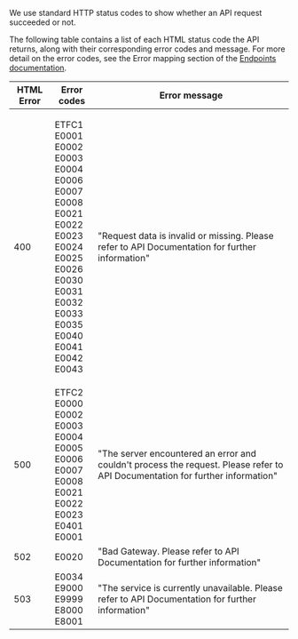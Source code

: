 We use standard HTTP status codes to show whether an API request succeeded or not. 

The following table contains a list of each HTML status code the API returns, along with their corresponding error codes and message. For more detail on the error codes, see the Error mapping section of the [Endpoints documentation](/oas/page).

<table>
	<colgroup>
	<col />
	<col />
	<col />
</colgroup>
<thead>
	<tr>
		<th tabindex="0" scope="col" data-column="0">
			<div>
				HTML Error
			</div>
		</th>
		<th tabindex="0" scope="col" data-column="1">
			<div>
				Error codes
			</div>
		</th>
		<th tabindex="0" scope="col" data-column="2">
			<div>
				Error message
			</div>
		</th>
	</tr>
</thead>
<tbody>
	<tr>
		<td>
			400
		</td>
		<td>
			<p>
				ETFC1
				<br />
				E0001
				<br />
				E0002
				<br />
				E0003
				<br />
				E0004
				<br />
				E0006
				<br />
				E0007
				<br />
				E0008
				<br />
				E0021
				<br />
				E0022
				<br />
				E0023
				<br />
				E0024
				<br />
				E0025
				<br />
				E0026
				<br />
				E0030
				<br />
				E0031
				<br />
				E0032
				<br />
				E0033
				<br />
				E0035
				<br />
				E0040
				<br />
				E0041
				<br />
				E0042
				<br />
				E0043
			</p>
		</td>
		<td>
			"Request data is invalid or missing. Please refer to API Documentation for further information"
		</td>
	</tr>
	<tr>
		<td>
			500
		</td>
		<td>
			ETFC2
			<br />
			E0000
			<br />
			E0002
			<br />
			E0003
			<br />
			E0004
			<br />
			E0005
			<br />
			E0006
			<br />
			E0007
			<br />
			E0008
			<br />
			E0021
			<br />
			E0022
			<br />
			E0023
			<br />
			E0401
			<br />
			E0001
		</td>
		<td>
			"The server encountered an error and couldn't process the request. Please refer to API Documentation for further information"
		</td>
	</tr>
	<tr>
		<td>
			502
		</td>
		<td>
			E0020
		</td>
		<td>
			"Bad Gateway. Please refer to API Documentation for further information"
		</td>
	</tr>
	<tr>
		<td>
			503
		</td>
		<td>
			E0034
			<br />
			E9000
			<br />
			E9999
			<br />
			E8000
			<br />
			E8001
		</td>
		<td>
			"The service is currently unavailable. Please refer to API Documentation for further information"
		</td>
	</tr>
</tbody>
</table>
